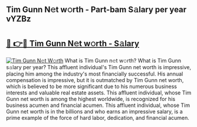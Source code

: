 ## Tim Gunn N𝚎t w𝚘rth - Part-bam S𝚊lary per year vYZBz

# <h2><a href="http://gc2max.nevu.top/?p=Tim+Gunn">🔗 👉🔴 Tim Gunn N𝚎t w𝚘rth - S𝚊lary</a></h2>

[![Tim Gunn N𝚎t W𝚘rth](https://i.imgur.com/Oavwk0R.jpeg)](http://gc2max.nevu.top/?p=Tim+Gunn)
What is Tim Gunn n𝚎t w𝚘rth? What is Tim Gunn s𝚊lary per year?
This affluent individual's Tim Gunn net worth is impressive, placing him among the industry's most financially successful. His annual compensation is impressive, but it is outmatched by Tim Gunn net worth, which is believed to be more significant due to his numerous business interests and valuable real estate assets. This affluent individual, whose Tim Gunn net worth is among the highest worldwide, is recognized for his business acumen and financial acumen. This affluent individual, whose Tim Gunn net worth is in the billions and who earns an impressive salary, is a prime example of the force of hard labor, dedication, and financial acumen.
